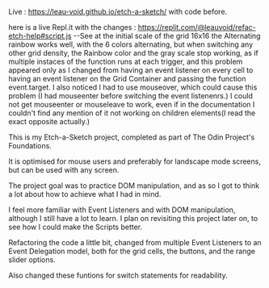 Live : https://leau-void.github.io/etch-a-sketch/
with code before.

here is a live Repl.it with the changes : https://replit.com/@leauvoid/refac-etch-help#script.js
--See at the initial scale of the grid 16x16 the Alternating rainbow works well, with the 6 colors alternating, but when switching any other grid density, the Rainbow color and the gray scale stop working, as if multiple instaces of the function runs at each trigger, and this problem appeared only as I changed from having an event listener on every cell to having an event listener on the Grid Container and passing the function event.target.
I also noticed I had to use mouseover, which could cause this problem (I had mouseenter before switching the event listenenrs.) I could not get mouseenter or mouseleave to work, even if in the documentation I couldn't find any mention of it not working on children elements(I read the exact opposite actually.)

This is my Etch-a-Sketch project, completed as part of The Odin Project's Foundations.

It is optimised for mouse users and preferably for landscape mode screens, but can be used with any screen.

The project goal was to practice DOM manipulation, and as so I got to think a lot about how to achieve what I had in mind.

I feel more familiar with Event Listeners and with DOM manipulation, although I still have a lot to learn. I plan on revisiting this project later on, to see how I could make the Scripts better.

Refactoring the code a little bit, changed from multiple Event Listeners to an Event Delegation model, both for the grid cells, the buttons, and the range slider options.

Also changed these funtions for switch statements for readability.